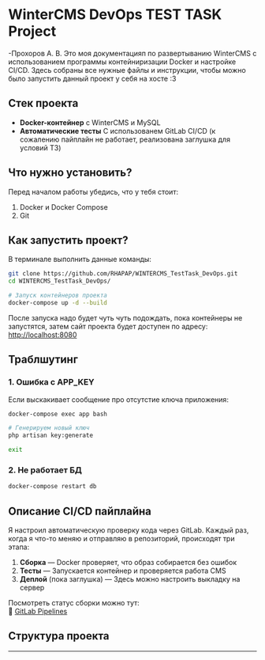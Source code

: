 # WinterCMS DevOps TEST TASK Project
-Прохоров А. В.
 Это моя документацияп по развертыванию WinterCMS с использованием программы контейниризации Docker и настройке CI/CD. Здесь собраны все нужные файлы и инструкции, чтобы можно было запустить данный проект у себя на хосте :3

## Cтек проекта

- **Docker-контейнер** с WinterCMS и MySQL
- **Автоматические тесты** С использованем GitLab CI/CD (к сожалению пайплайн не работает, реализована заглушка для условий ТЗ)

## Что нужно установить? 
Перед началом работы убедись, что у тебя стоит:

1. Docker и Docker Compose
2. Git

## Как запустить проект?

В терминале выполнить данные команды:

```bash
git clone https://github.com/RHAPAP/WINTERCMS_TestTask_DevOps.git
cd WINTERCMS_TestTask_DevOps/

# Запуск контейнеров проекта
docker-compose up -d --build
```

Поcле запуска надо будет чуть чуть подождать, пока контейнеры не запустятся, затем сайт проекта будет доступен по адресу:  
[http://localhost:8080](http://localhost:8080)

## Траблшутинг

### 1. Ошибка с APP_KEY
Если выскакивает сообщение про отсутстие ключа приложения:
```bash
docker-compose exec app bash

# Генерируем новый ключ
php artisan key:generate

exit
```

### 2. Не работает БД
```bash
docker-compose restart db
```

## Описание CI/CD пайплайна

Я настроил автоматическую проверку кода через GitLab. Каждый раз, когда я что-то меняю и отправляю в репозиторий, происходят три этапа:

1. **Сборка** — Docker проверяет, что образ собирается без ошибок
2. **Тесты** — Запускается контейнер и проверяется работа CMS
3. **Деплой** (пока заглушка) — Здесь можно настроить выкладку на сервер

Посмотреть статус сборки можно тут:  
🔗 [GitLab Pipelines](https://gitlab.com/<username>/wintercms-devops/-/pipelines)

## Структура проекта
---